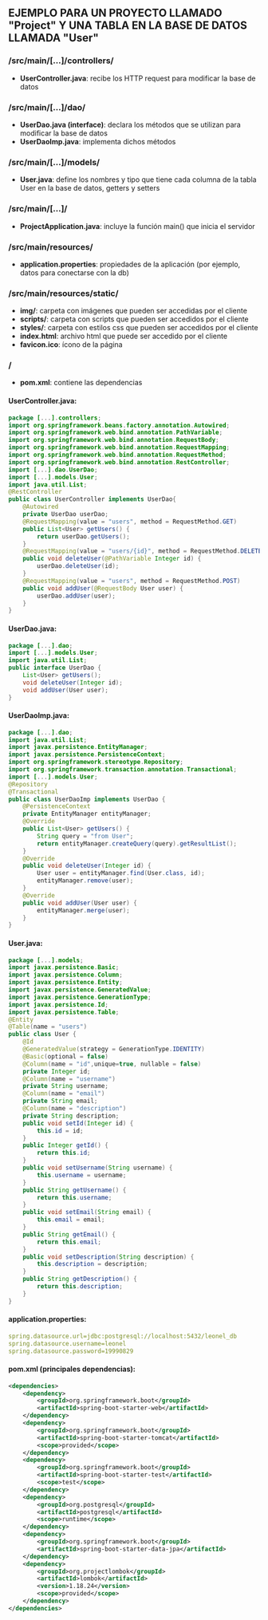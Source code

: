 ## EJEMPLO PARA UN PROYECTO LLAMADO "Project" Y UNA TABLA EN LA BASE DE DATOS LLAMADA "User"


### /src/main/[...]/controllers/
- **UserController.java**: recibe los HTTP request para modificar la base de datos
### /src/main/[...]/dao/
- **UserDao.java (interface)**: declara los métodos que se utilizan para modificar la base de datos
- **UserDaoImp.java**: implementa dichos métodos
### /src/main/[...]/models/
- **User.java**: define los nombres y tipo que tiene cada columna de la tabla User en la base de datos, getters y setters
### /src/main/[...]/
- **ProjectApplication.java**: incluye la función main() que inicia el servidor
### /src/main/resources/
- **application.properties**: propiedades de la aplicación (por ejemplo, datos para conectarse con la db)
### /src/main/resources/static/
- **img/**: carpeta con imágenes que pueden ser accedidas por el cliente
- **scripts/**: carpeta con scripts que pueden ser accedidos por el cliente
- **styles/**: carpeta con estilos css que pueden ser accedidos por el cliente
- **index.html**: archivo html que puede ser accedido por el cliente
- **favicon.ico**: ícono de la página
### /
- **pom.xml**: contiene las dependencias


#### UserController.java:
```java
package [...].controllers;
import org.springframework.beans.factory.annotation.Autowired;
import org.springframework.web.bind.annotation.PathVariable;
import org.springframework.web.bind.annotation.RequestBody;
import org.springframework.web.bind.annotation.RequestMapping;
import org.springframework.web.bind.annotation.RequestMethod;
import org.springframework.web.bind.annotation.RestController;
import [...].dao.UserDao;
import [...].models.User;
import java.util.List;
@RestController
public class UserController implements UserDao{
    @Autowired
    private UserDao userDao;
    @RequestMapping(value = "users", method = RequestMethod.GET)
    public List<User> getUsers() {
        return userDao.getUsers();
    }
    @RequestMapping(value = "users/{id}", method = RequestMethod.DELETE)
    public void deleteUser(@PathVariable Integer id) {
        userDao.deleteUser(id);
    }
    @RequestMapping(value = "users", method = RequestMethod.POST)
    public void addUser(@RequestBody User user) {
        userDao.addUser(user);
    }
}
```


#### UserDao.java:
```java
package [...].dao;
import [...].models.User;
import java.util.List;
public interface UserDao {
    List<User> getUsers();
    void deleteUser(Integer id);
    void addUser(User user);
}
```


#### UserDaoImp.java:
```java
package [...].dao;
import java.util.List;
import javax.persistence.EntityManager;
import javax.persistence.PersistenceContext;
import org.springframework.stereotype.Repository;
import org.springframework.transaction.annotation.Transactional;
import [...].models.User;
@Repository
@Transactional
public class UserDaoImp implements UserDao {
    @PersistenceContext
    private EntityManager entityManager;
    @Override
    public List<User> getUsers() {
        String query = "from User";
        return entityManager.createQuery(query).getResultList();
    }
    @Override
    public void deleteUser(Integer id) {
        User user = entityManager.find(User.class, id);
        entityManager.remove(user);
    }
    @Override
    public void addUser(User user) {
        entityManager.merge(user);
    }
}
```


#### User.java:
```java
package [...].models;
import javax.persistence.Basic;
import javax.persistence.Column;
import javax.persistence.Entity;
import javax.persistence.GeneratedValue;
import javax.persistence.GenerationType;
import javax.persistence.Id;
import javax.persistence.Table;
@Entity
@Table(name = "users")
public class User {
    @Id
    @GeneratedValue(strategy = GenerationType.IDENTITY)
    @Basic(optional = false)
    @Column(name = "id",unique=true, nullable = false)
    private Integer id;
    @Column(name = "username")
    private String username;
    @Column(name = "email")
    private String email;
    @Column(name = "description")
    private String description;
    public void setId(Integer id) {
        this.id = id;
    }
    public Integer getId() {
        return this.id;
    }
    public void setUsername(String username) {
        this.username = username;
    }
    public String getUsername() {
        return this.username;
    }
    public void setEmail(String email) {
        this.email = email;
    }
    public String getEmail() {
        return this.email;
    }
    public void setDescription(String description) {
        this.description = description;
    }
    public String getDescription() {
        return this.description;
    }
}
```


#### application.properties:
```yml
spring.datasource.url=jdbc:postgresql://localhost:5432/leonel_db
spring.datasource.username=leonel
spring.datasource.password=19990829
```


#### pom.xml (principales dependencias):
```xml
<dependencies>
    <dependency>
        <groupId>org.springframework.boot</groupId>
        <artifactId>spring-boot-starter-web</artifactId>
    </dependency>
    <dependency>
        <groupId>org.springframework.boot</groupId>
        <artifactId>spring-boot-starter-tomcat</artifactId>
        <scope>provided</scope>
    </dependency>
    <dependency>
        <groupId>org.springframework.boot</groupId>
        <artifactId>spring-boot-starter-test</artifactId>
        <scope>test</scope>
    </dependency>
    <dependency>
        <groupId>org.postgresql</groupId>
        <artifactId>postgresql</artifactId>
        <scope>runtime</scope>
    </dependency>
    <dependency>
        <groupId>org.springframework.boot</groupId>
        <artifactId>spring-boot-starter-data-jpa</artifactId>
    </dependency>
    <dependency>
        <groupId>org.projectlombok</groupId>
        <artifactId>lombok</artifactId>
        <version>1.18.24</version>
        <scope>provided</scope>
    </dependency>
</dependencies>
```
